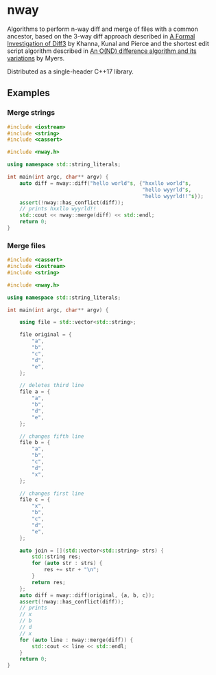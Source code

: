 # nway 

Algorithms to perform n-way diff and merge of files with a common
ancestor, based on the 3-way diff approach described in [A Formal
Investigation of
Diff3](http://www.cis.upenn.edu/~bcpierce/papers/diff3-short.pdf)
by Khanna, Kunal and Pierce and the shortest edit script
algorithm described in [An O(ND) difference algorithm and its
variations](http://www.xmailserver.org/diff2.pdf) by Myers.

Distributed as a single-header C++17 library.

## Examples

### Merge strings

```c++
#include <iostream>
#include <string>
#include <cassert>

#include <nway.h>

using namespace std::string_literals;

int main(int argc, char** argv) {
    auto diff = nway::diff("hello world"s, {"hxxllo world"s,
                                            "hello wyyrld"s,
                                            "hello wyyrld!!"s});
    assert(!nway::has_conflict(diff));
    // prints hxxllo wyyrld!!
    std::cout << nway::merge(diff) << std::endl;
    return 0;
}
```

### Merge files

```c++
#include <cassert>
#include <iostream>
#include <string>

#include <nway.h>

using namespace std::string_literals;

int main(int argc, char** argv) {

    using file = std::vector<std::string>;

    file original = {
        "a",
        "b",
        "c",
        "d",
        "e",
    };

    // deletes third line
    file a = {
        "a",
        "b",
        "d",
        "e",
    };

    // changes fifth line
    file b = {
        "a",
        "b",
        "c",
        "d",
        "x",
    };

    // changes first line
    file c = {
        "x",
        "b",
        "c",
        "d",
        "e",
    };

    auto join = [](std::vector<std::string> strs) {
        std::string res;
        for (auto str : strs) {
            res += str + "\n";
        }
        return res;
    };
    auto diff = nway::diff(original, {a, b, c});
    assert(!nway::has_conflict(diff));
    // prints
    // x
    // b
    // d
    // x
    for (auto line : nway::merge(diff)) {
        std::cout << line << std::endl;
    }
    return 0;
}
```
